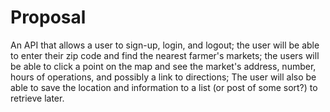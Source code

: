 # Proposal
An API that allows a user to sign-up, login, and logout; the user will be able to enter their zip code and find the nearest farmer's markets; the users will be able to click a point on the map and see the market's address, number, hours of operations, and possibly a link to directions; The user will also be able to save the location and information to a list (or post of some sort?) to retrieve later.